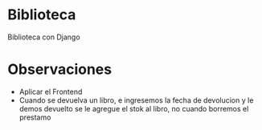 # Biblioteca
Biblioteca con Django

# Observaciones
- Aplicar el Frontend
- Cuando se devuelva un libro, e ingresemos la fecha de devolucion y le demos devuelto se le agregue el stok al libro, no cuando borremos el prestamo 
